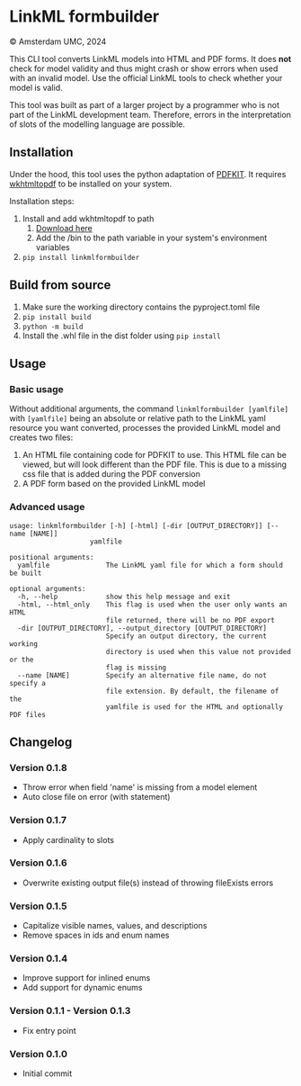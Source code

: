 # LinkML formbuilder
&copy; Amsterdam UMC, 2024

This CLI tool converts LinkML models into HTML and PDF forms. It does **not** check for model validity and thus might crash or show errors when used with an invalid model. Use the official LinkML tools to check whether your model is valid. 

This tool was built as part of a larger project by a programmer who is not part of the LinkML development team. Therefore, errors in the interpretation of slots of the modelling language are possible. 

## Installation
Under the hood, this tool uses the python adaptation of [PDFKIT](https://pypi.org/project/pdfkit/). It requires [wkhtmltopdf](https://wkhtmltopdf.org/index.html) to be installed on your system.

Installation steps:
1. Install and add wkhtmltopdf to path
    1. [Download here](https://wkhtmltopdf.org/downloads.html)
    2. Add the /bin to the path variable in your system's environment variables
2. ```pip install linkmlformbuilder```

## Build from source
1. Make sure the working directory contains the pyproject.toml file
2. ```pip install build```
3. ```python -m build```
4. Install the .whl file in the dist folder using ```pip install```

## Usage
### Basic usage
Without additional arguments, the command ```linkmlformbuilder [yamlfile]``` with ```[yamlfile]``` being an absolute or relative path to the LinkML yaml resource you want converted, processes the provided LinkML model and creates two files:
1. An HTML file containing code for PDFKIT to use. This HTML file can be viewed, but will look different than the PDF file. This is due to a missing css file that is added during the PDF conversion
2. A PDF form based on the provided LinkML model

### Advanced usage
```
usage: linkmlformbuilder [-h] [-html] [-dir [OUTPUT_DIRECTORY]] [--name [NAME]]
                    yamlfile

positional arguments:
  yamlfile              The LinkML yaml file for which a form should be built

optional arguments:
  -h, --help            show this help message and exit
  -html, --html_only    This flag is used when the user only wants an HTML
                        file returned, there will be no PDF export
  -dir [OUTPUT_DIRECTORY], --output_directory [OUTPUT_DIRECTORY]
                        Specify an output directory, the current working
                        directory is used when this value not provided or the
                        flag is missing
  --name [NAME]         Specify an alternative file name, do not specify a
                        file extension. By default, the filename of the
                        yamlfile is used for the HTML and optionally PDF files
```

## Changelog
### Version 0.1.8
- Throw error when field 'name' is missing from a model element
- Auto close file on error (with statement)
### Version 0.1.7
- Apply cardinality to slots
### Version 0.1.6
- Overwrite existing output file(s) instead of throwing fileExists errors
### Version 0.1.5
- Capitalize visible names, values, and descriptions
- Remove spaces in ids and enum names
### Version 0.1.4
- Improve support for inlined enums
- Add support for dynamic enums
### Version 0.1.1 - Version 0.1.3
- Fix entry point
### Version 0.1.0
- Initial commit

